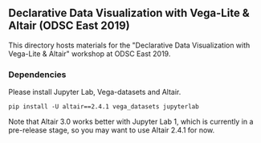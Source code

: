 ## Declarative Data Visualization with Vega-Lite & Altair (ODSC East 2019)

This directory hosts materials for the "Declarative Data Visualization with Vega-Lite & Altair" workshop at ODSC East 2019.

### Dependencies

Please install Jupyter Lab, Vega-datasets and Altair.  

```
pip install -U altair==2.4.1 vega_datasets jupyterlab
```

Note that Altair 3.0 works better with Jupyter Lab 1, which is currently in a pre-release stage, so you may want to use Altair 2.4.1 for now. 
